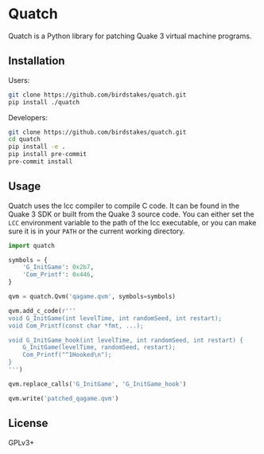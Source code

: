 # Quatch

Quatch is a Python library for patching Quake 3 virtual machine programs.

## Installation

Users:

```bash
git clone https://github.com/birdstakes/quatch.git
pip install ./quatch
```

Developers:

```bash
git clone https://github.com/birdstakes/quatch.git
cd quatch
pip install -e .
pip install pre-commit
pre-commit install
```

## Usage

Quatch uses the lcc compiler to compile C code. It can be found in the Quake 3 SDK or
built from the Quake 3 source code. You can either set the `LCC` environment variable
to the path of the lcc executable, or you can make sure it is in your `PATH` or the
current working directory.

```python
import quatch

symbols = {
    'G_InitGame': 0x2b7,
    'Com_Printf': 0x446,
}

qvm = quatch.Qvm('qagame.qvm', symbols=symbols)

qvm.add_c_code(r'''
void G_InitGame(int levelTime, int randomSeed, int restart);
void Com_Printf(const char *fmt, ...);

void G_InitGame_hook(int levelTime, int randomSeed, int restart) {
    G_InitGame(levelTime, randomSeed, restart);
    Com_Printf("^1Hooked\n");
}
''')

qvm.replace_calls('G_InitGame', 'G_InitGame_hook')

qvm.write('patched_qagame.qvm')
```

## License

GPLv3+
